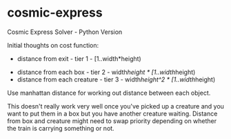 # cosmic-express

Cosmic Express Solver - Python Version

Initial thoughts on cost function:
* distance from exit - tier 1 - [1..width*height)
+ distance from each box - tier 2 - width*height * [1..width*height)
+ distance from each creature - tier 3 - width*height^2 * [1..width*height)

Use manhattan distance for working out distance between each object.

This doesn't really work very well once you've picked up a creature and you want to put them in a box but you have another creature waiting. Distance from box and creature might need to swap priority depending on whether the train is carrying something or not.
